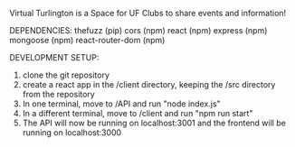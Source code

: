 Virtual Turlington is a Space for UF Clubs to share events and information!

DEPENDENCIES:
thefuzz (pip)
cors (npm)
react (npm)
express (npm)
mongoose (npm)
react-router-dom (npm)


DEVELOPMENT SETUP:
1. clone the git repository
2. create a react app in the /client directory, keeping the /src directory from the repository
3. In one terminal, move to /API and run "node index.js"
4. In a different terminal, move to /client and run "npm run start"
5. The API will now be running on localhost:3001 and the frontend will be running on localhost:3000
